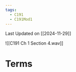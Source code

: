 ```yaml
---
tags:
  - C191
  - C191Mod1
---
```

Last Updated on [[2024-11-29]]

![[C191 Ch 1 Section 4.wav]]

# Terms
